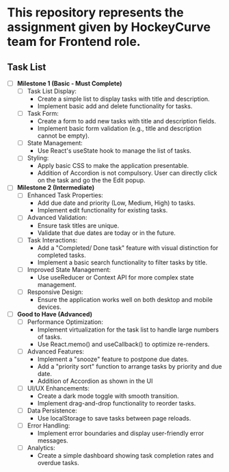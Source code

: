 # This repository represents the assignment given by **HockeyCurve** team for **Frontend** role.

## Task List

- [ ] **Milestone 1 (Basic - Must Complete)**
    - [ ] Task List Display:
        * Create a simple list to display tasks with title and description.
        * Implement basic add and delete functionality for tasks.
    - [ ] Task Form:
        * Create a form to add new tasks with title and description fields.
        * Implement basic form validation (e.g., title and description cannot be empty).
    - [ ] State Management:
        * Use React&#39;s useState hook to manage the list of tasks.
    - [ ] Styling:
        * Apply basic CSS to make the application presentable.
        * Addition of Accordion is not compulsory. User can directly click on the task and go the the Edit popup.
- [ ] **Milestone 2 (Intermediate)**
    - [ ] Enhanced Task Properties:
        * Add due date and priority (Low, Medium, High) to tasks.
        * Implement edit functionality for existing tasks.
    - [ ] Advanced Validation:
        * Ensure task titles are unique.
        * Validate that due dates are today or in the future.
    - [ ] Task Interactions:
        * Add a &quot;Completed/ Done task&quot; feature with visual distinction for completed tasks.
        * Implement a basic search functionality to filter tasks by title.
    - [ ] Improved State Management:
        * Use useReducer or Context API for more complex state management.
    - [ ] Responsive Design:
        * Ensure the application works well on both desktop and mobile devices.
- [ ] **Good to Have (Advanced)**
    - [ ] Performance Optimization:
        * Implement virtualization for the task list to handle large numbers of tasks.
        * Use React.memo() and useCallback() to optimize re-renders.
    - [ ] Advanced Features:
        * Implement a &quot;snooze&quot; feature to postpone due dates.
        * Add a &quot;priority sort&quot; function to arrange tasks by priority and due date.
        * Addition of Accordion as shown in the UI
    - [ ] UI/UX Enhancements:
        * Create a dark mode toggle with smooth transition.
        * Implement drag-and-drop functionality to reorder tasks.
    - [ ] Data Persistence:
        * Use localStorage to save tasks between page reloads.
    - [ ] Error Handling:
        * Implement error boundaries and display user-friendly error messages.
    - [ ] Analytics:
        * Create a simple dashboard showing task completion rates and overdue tasks.